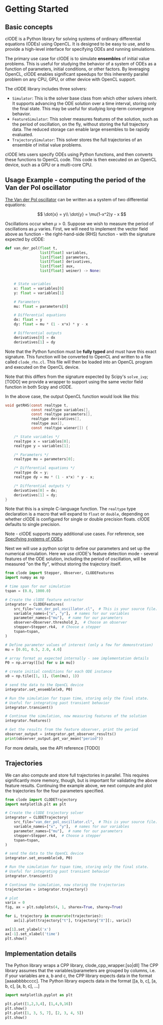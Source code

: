 # Getting Started

## Basic concepts

clODE is a Python library for solving systems of ordinary differential
equations (ODEs) using OpenCL. It is designed to be easy to use, and
to provide a high-level interface for specifying ODEs and running simulations.

The primary use case for clODE is to simulate **ensembles** of initial value problems. This
is useful for studying the behavior of a system of ODEs as a function of
parameters, initial conditions, or other factors. By leveraging OpenCL, clODE enables significant speedups for this inherently parallel problem on any CPU, GPU, or other device with OpenCL support.

The clODE library includes three solvers:

- `Simulator`: This is the solver base class from which other solvers inherit. It supports advancing the ODE solution over a time interval, storing only the final state. This may be useful for studying long-term convergence behavior.
- `FeatureSimulator`: This solver measures features of the solution, such as the period of oscillation, on the fly, without storing the full trajectory data. The reduced storage can enable large ensembles to be rapidly evaluated.
- `TrajectorySimulator`: This solver stores the full trajectories of an ensemble of initial value problems.

clODE lets users specify ODEs using Python functions, and then converts these
functions to OpenCL code. This code is then executed on an OpenCL device, such
as a GPU or a multi-core CPU.

## Usage Example - computing the period of the Van der Pol oscillator

[The Van der Pol oscillator](https://en.wikipedia.org/wiki/Van_der_Pol_oscillator) can be written as a system of two differential equations:

$$
\dot{x} = y\\
\dot{y} = \mu(1-x^2)y - x
$$

Oscillations occur when $\mu>0$. Suppose we wish to measure the period of oscillations as $\mu$ varies.
First, we will need to implement the vector field above as function -
the right-hand-side (RHS) function - with the signature expected by clODE:

```python
def van_der_pol(float t,
                list[float] variables,
                list[float] parameters,
                list[float] derivatives,
                list[float] aux,
                list[float] weiner) -> None:


    # State variables
    x: float = variables[0]
    y: float = variables[1]

    # Parameters
    mu: float = parameters[0]

    # Differential equations
    dx: float = y
    dy: float = mu * (1 - x*x) * y - x

    # Differential outputs
    derivatives[0] = dx
    derivatives[1] = dy
```

Note that the Python function must be **fully typed** and
must have this exact signature. This function will be converted to OpenCL and written
to a file called `clode_rhs.cl`. This file will then be loaded
into an OpenCL program and executed on the OpenCL device.

Note that this differs from the signature expected by Scipy's ```solve_ivp```;
[TODO] we provide a wrapper to support using the same vector field function in both Scipy and clODE.

In the above case, the output OpenCL function would look like this:

```c
void getRHS(const realtype t,
            const realtype variables[],
            const realtype parameters[],
            realtype derivatives[],
            realtype aux[],
            const realtype wiener[]) {

    /* State variables */
    realtype x = variables[0];
    realtype y = variables[1];

    /* Parameters */
    realtype mu = parameters[0];

    /* Differential equations */
    realtype dx = y;
    realtype dy = mu * (1 - x*x) * y - x;

    /* Differential outputs */
    derivatives[0] = dx;
    derivatives[1] = dy;
}
```

Note that this is a simple C-language function.
The ```realtype``` type declaration is a macro that will expand to
```float``` or ```double```, depending on whether clODE is configured for
single or double precision floats. clODE defaults to single precision.

Note - clODE supports many additional use cases. For reference, see
[Specifying systems of ODEs](specifying_odes.md).

[//]: # (This function supports additional use cases not used in this example: ```t``` for time-dependent ODE terms &#40;non-autonomous systems&#41;, ```aux``` for auxiliary readout variables, and stochastic terms via ```w```, which provides Wiener variables &#40;$w \sim Normal \; &#40;0,dt&#41;$&#41;. If needed, one can also declare additional plain C-languange functions in the same file, preceding ```getRHS``, and use them inside getRHS.)

Next we will use a python script to define our parameters and set up the numerical simulation. Here we use clODE's feature detection mode - several features of the ODE solution, including the period of oscillation, will be measured "on the fly", without storing the trajectory itself.

```python
from clode import Stepper, Observer, CLODEFeatures
import numpy as np

# time span for our simulation
tspan = (0.0, 1000.0)

# Create the clODE feature extractor
integrator = CLODEFeatures(
    src_file="van_der_pol_oscillator.cl",  # This is your source file. 
    variable_names=["x", "y"],  # names for our variables
    parameter_names=["mu"],  # name for our parameters
    observer=Observer.threshold_2,  # Choose an observer
    stepper=Stepper.rk4,  # Choose a stepper
    tspan=tspan,
)

# Define parameter values of interest (only a few for demonstration)
mu = [0.01, 0.5, 2.0, 4.0]

# array format as expected internally - see implementation details
P0 = np.array([[u] for u in mu])

# create initial conditions for each ODE instance
x0 = np.tile([1, 1], (len(mu), 1))

# send the data to the OpenCL device
integrator.set_ensemble(x0, P0)

# Run the simulation for tspan time, storing only the final state.
# Useful for integrating past transient behavior
integrator.transient()

# Continue the simulation, now measuring features of the solution
integrator.features()

# Get the results from the feature observer, print the period
observer_output = integrator.get_observer_results()
print(observer_output.get_var_mean("period"))
```

For more details, see the API reference [TODO]

## Trajectories

We can also compute and store full trajectories in parallel. This requires significantly more memory, though, but is important for validating the above feature results.  Continuing the example above, we next compute and plot the trajectories for the four parameters specified.

```python
from clode import CLODETrajectory
import matplotlib.plt as plt

# Create the clODE trajectory solver
integrator = CLODETrajectory(
    src_file="van_der_pol_oscillator.cl",  # This is your source file. 
    variable_names=["x", "y"],  # names for our variables
    parameter_names=["mu"],  # name for our parameters
    stepper=Stepper.rk4,  # Choose a stepper
    tspan=tspan,
)

# send the data to the OpenCL device
integrator.set_ensemble(x0, P0)

# Run the simulation for tspan time, storing only the final state.
# Useful for integrating past transient behavior
integrator.transient()

# Continue the simulation, now storing the trajectories
trajectories = integrator.trajectory()

# plot
varix = 0
fig, ax = plt.subplots(4, 1, sharex=True, sharey=True)

for i, trajectory in enumerate(trajectories):
    ax[i].plot(trajectory["t"], trajectory["X"][:, varix])

ax[1].set_ylabel('x')
ax[-1].set_xlabel('time')
plt.show()
```

## Implementation details

The Python library wraps a CPP library, clode_cpp_wrapper.[so|dll]
The CPP library assumes that the variables/parameters are grouped
by columns, i.e. if your variables are a, b and c,
the CPP library expects data in the format [aaaabbbbcccc].
The Python library expects data in the format
[[a, b, c], [a, b, c], [a, b, c], ...]

```py run
import matplotlib.pyplot as plt

plt.plot([1,2,3,4], [1,4,9,16])
plt.show()
plt.plot([1, 3, 5, 7], [2, 3, 4, 5])
plt.show()
```
